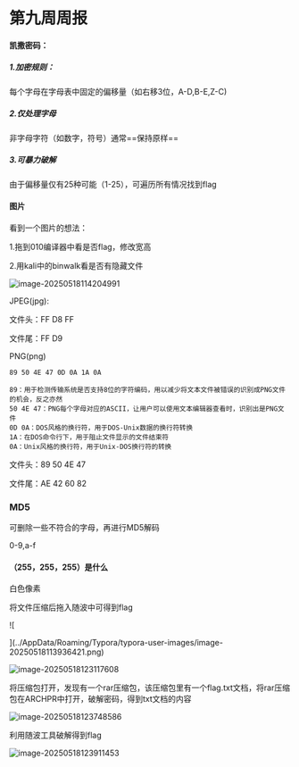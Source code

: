 # 第九周周报



#### 凯撒密码：

##### 1.加密规则：

每个字母在字母表中固定的偏移量（如右移3位，A-D,B-E,Z-C)

##### 2.仅处理字母

非字母字符（如数字，符号）通常==保持原样==

##### 3.可暴力破解

由于偏移量仅有25种可能（1-25），可遍历所有情况找到flag

#### 图片

看到一个图片的想法：

1.拖到010编译器中看是否flag，修改宽高

2.用kali中的binwalk看是否有隐藏文件

![image-20250518114204991](../AppData/Roaming/Typora/typora-user-images/image-20250518114204991.png)

JPEG(jpg):

文件头：FF D8 FF

文件尾：FF D9

PNG(png)

~~~
89 50 4E 47 0D 0A 1A 0A
~~~

~~~
89：用于检测传输系统是否支持8位的字符编码，用以减少将文本文件被错误的识别成PNG文件的机会，反之亦然
50 4E 47：PNG每个字母对应的ASCII，让用户可以使用文本编辑器查看时，识别出是PNG文件
0D 0A：DOS风格的换行符，用于DOS-Unix数据的换行符转换
1A：在DOS命令行下，用于阻止文件显示的文件结束符
0A：Unix风格的换行符，用于Unix-DOS换行符的转换
~~~

文件头：89 50 4E 47

文件尾：AE 42 60 82

### MD5

可删除一些不符合的字母，再进行MD5解码

0-9,a-f

#### （255，255，255）是什么

白色像素

将文件压缩后拖入随波中可得到flag

![

](../AppData/Roaming/Typora/typora-user-images/image-20250518113936421.png)

![image-20250518123117608](../AppData/Roaming/Typora/typora-user-images/image-20250518123117608.png)



将压缩包打开，发现有一个rar压缩包，该压缩包里有一个flag.txt文档，将rar压缩包在ARCHPR中打开，破解密码，得到txt文档的内容

![image-20250518123748586](../AppData/Roaming/Typora/typora-user-images/image-20250518123748586.png)

利用随波工具破解得到flag

![image-20250518123911453](../AppData/Roaming/Typora/typora-user-images/image-20250518123911453.png)
